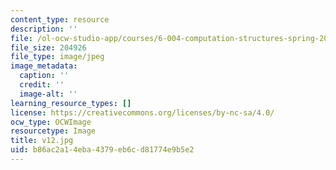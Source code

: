 ```yaml
---
content_type: resource
description: ''
file: /ol-ocw-studio-app/courses/6-004-computation-structures-spring-2017/b86ac2a14eba4379eb6cd81774e9b5e2_v12.jpg
file_size: 204926
file_type: image/jpeg
image_metadata:
  caption: ''
  credit: ''
  image-alt: ''
learning_resource_types: []
license: https://creativecommons.org/licenses/by-nc-sa/4.0/
ocw_type: OCWImage
resourcetype: Image
title: v12.jpg
uid: b86ac2a1-4eba-4379-eb6c-d81774e9b5e2
---
```

